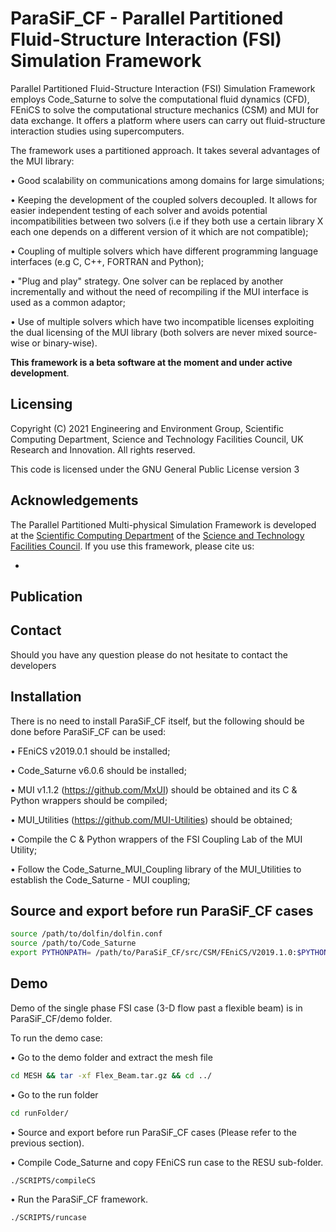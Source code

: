 # ParaSiF_CF - Parallel Partitioned Fluid-Structure Interaction (FSI) Simulation Framework

Parallel Partitioned Fluid-Structure Interaction (FSI) Simulation Framework employs Code_Saturne to solve the computational fluid dynamics (CFD), FEniCS to solve the computational structure mechanics (CSM) and MUI for data exchange. It offers a platform where users can carry out fluid-structure interaction studies using supercomputers.

The framework uses a partitioned approach. It takes several advantages of the MUI library:

• Good scalability on communications among domains for large simulations;

• Keeping the development of the coupled solvers decoupled. It allows for easier independent testing of each solver and avoids potential incompatibilities between two solvers (i.e if they both use a certain library X each one depends on a different version of it which are not compatible);

• Coupling of multiple solvers which have different programming language interfaces (e.g C, C++, FORTRAN and Python);

• "Plug and play" strategy. One solver can be replaced by another incrementally and without the need of recompiling if the MUI interface is used as a common adaptor;

• Use of multiple solvers which have two incompatible licenses exploiting the dual licensing of the MUI library (both solvers are never mixed source-wise or binary-wise).

**This framework is a beta software at the moment and under active development**.

## Licensing

Copyright (C) 2021 Engineering and Environment Group, Scientific Computing Department, Science and Technology Facilities Council, UK Research and Innovation. All rights reserved.

This code is licensed under the GNU General Public License version 3

## Acknowledgements
The Parallel Partitioned Multi-physical Simulation Framework is developed at the [Scientific Computing Department](https://www.scd.stfc.ac.uk/) of the [Science and Technology Facilities Council](https://stfc.ukri.org/). If you use this framework, please cite us:

*

## Publication


## Contact

Should you have any question please do not hesitate to contact the developers

## Installation

There is no need to install ParaSiF_CF itself, but the following should be done before ParaSiF_CF can be used:

• FEniCS v2019.0.1 should be installed;

• Code_Saturne v6.0.6 should be installed;

• MUI v1.1.2 (https://github.com/MxUI) should be obtained and its C & Python wrappers should be compiled;

• MUI_Utilities (https://github.com/MUI-Utilities) should be obtained;

• Compile the C & Python wrappers of the FSI Coupling Lab of the MUI Utility;

• Follow the Code_Saturne_MUI_Coupling library of the MUI_Utilities to establish the Code_Saturne - MUI coupling;

## Source and export before run ParaSiF_CF cases

```bash
source /path/to/dolfin/dolfin.conf
source /path/to/Code_Saturne
export PYTHONPATH= /path/to/ParaSiF_CF/src/CSM/FEniCS/V2019.1.0:$PYTHONPATH
```

## Demo

Demo of the single phase FSI case (3-D flow past a flexible beam) is in ParaSiF_CF/demo folder.

To run the demo case:

• Go to the demo folder and extract the mesh file
```bash
cd MESH && tar -xf Flex_Beam.tar.gz && cd ../
```

• Go to the run folder
```bash
cd runFolder/
```

• Source and export before run ParaSiF_CF cases (Please refer to the previous section).

• Compile Code_Saturne and copy FEniCS run case to the RESU sub-folder.
```bash
./SCRIPTS/compileCS
```

• Run the ParaSiF_CF framework.
```bash
./SCRIPTS/runcase
```